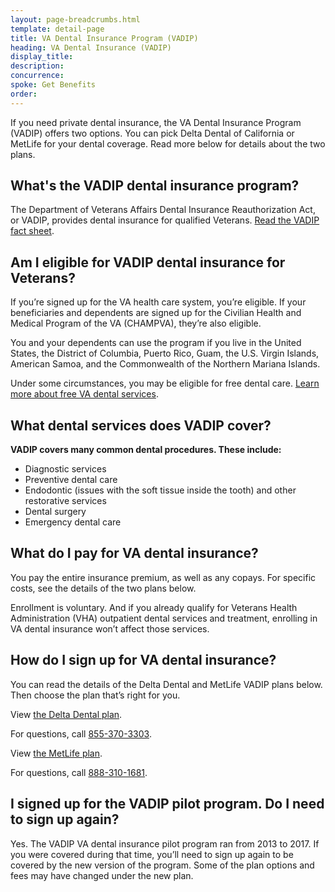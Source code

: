 ```yaml
---
layout: page-breadcrumbs.html
template: detail-page
title: VA Dental Insurance Program (VADIP)
heading: VA Dental Insurance (VADIP)
display_title: 
description: 
concurrence: 
spoke: Get Benefits
order:  
---
```


<div class="va-introtext">
  
If you need private dental insurance, the VA Dental Insurance Program (VADIP) 
offers two options. You can pick Delta Dental of California or MetLife for your dental coverage. 
Read more below for details about the two plans.

## What's the VADIP dental insurance program?

The Department of Veterans Affairs Dental Insurance Reauthorization Act, 
or VADIP, provides dental insurance for qualified Veterans. [Read the VADIP fact sheet](https://www.va.gov/HEALTHBENEFITS/resources/publications/IB10-580_VADIP_factsheet.pdf).

## Am I eligible for VADIP dental insurance for Veterans?

If you’re signed up for the VA health care system, you’re eligible. 
If your beneficiaries and dependents are signed up for the Civilian Health and Medical Program of the 
VA (CHAMPVA), they’re also eligible.

You and your dependents can use the program if you live in the United States, 
the District of Columbia, Puerto Rico, Guam, the U.S. Virgin Islands, American Samoa, 
and the Commonwealth of the Northern Mariana Islands.

Under some circumstances, you may be eligible for free dental care. [Learn more about free VA dental services](https://www.va.gov/DENTAL/index.asp).

## What dental services does VADIP cover?

**VADIP covers many common dental procedures. These include:**

-	Diagnostic services
-	Preventive dental care
-	Endodontic (issues with the soft tissue inside the tooth) and other restorative services
-	Dental surgery
-	Emergency dental care

## What do I pay for VA dental insurance?

You pay the entire insurance premium, as well as any copays. For specific costs, 
see the details of the two plans below. 

Enrollment is voluntary. And if you already qualify for Veterans Health Administration (VHA) 
outpatient dental services and treatment, enrolling in VA dental insurance won’t affect those services.

## How do I sign up for VA dental insurance?

You can read the details of the Delta Dental and MetLife VADIP plans below. 
Then choose the plan that’s right for you. 

View [the Delta Dental plan](https://feds.deltadentalins.com/vadip/).

For questions, call <a href="tel:+18553703303">855-370-3303</a>.

View [the MetLife plan](https://www.metlife.com/vadip/).

For questions, call <a href="tel:+18883101681">888-310-1681</a>.

## I signed up for the VADIP pilot program. Do I need to sign up again?

Yes. The VADIP VA dental insurance pilot program ran from 2013 to 2017. 
If you were covered during that time, you’ll need to sign up again to be covered by the new version 
of the program. Some of the plan options and fees may have changed under the new plan.



